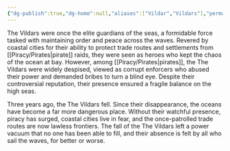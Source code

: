 ```yaml
---
{"dg-publish":true,"dg-home":null,"aliases":["Vildar","Vildars"],"permalink":"/piracy/the-vildars/","dgPassFrontmatter":true,"created":"2025-03-19T17:04:53.395+11:00","updated":"2025-03-31T17:48:29.754+11:00"}
---
```


The Vildars were once the elite guardians of the seas, a formidable force tasked with maintaining order and peace across the waves. Revered by coastal cities for their ability to protect trade routes and settlements from [[Piracy/Pirates\|pirate]] raids, they were seen as heroes who kept the chaos of the ocean at bay. However, among [[Piracy/Pirates\|pirates]], the The Vildars were widely despised, viewed as corrupt enforcers who abused their power and demanded bribes to turn a blind eye. Despite their controversial reputation, their presence ensured a fragile balance on the high seas.

Three years ago, the The Vildars fell. Since their disappearance, the oceans have become a far more dangerous place. Without their watchful presence, piracy has surged, coastal cities live in fear, and the once-patrolled trade routes are now lawless frontiers. The fall of the The Vildars left a power vacuum that no one has been able to fill, and their absence is felt by all who sail the waves, for better or worse.